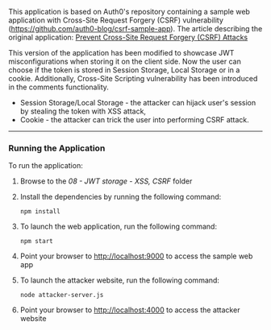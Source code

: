 This application is based on Auth0's repository containing a sample web application with Cross-Site Request Forgery (CSRF) vulnerability (https://github.com/auth0-blog/csrf-sample-app). The article describing the original application: [Prevent Cross-Site Request Forgery (CSRF) Attacks](https://auth0.com/blog/cross-site-request-forgery-csrf/)

This version of the application has been modified to showcase JWT misconfigurations when storing it on the client side. Now the user can choose if the token is stored in Session Storage, Local Storage or in a cookie. Additionally, Cross-Site Scripting vulnerability has been introduced in the comments functionality.
- Session Storage/Local Storage - the attacker can hijack user's session by stealing the token with XSS attack,
- Cookie - the attacker can trick the user into performing CSRF attack.

---

### Running the Application

To run the application:
1. Browse to the *08 - JWT storage - XSS, CSRF* folder
2. Install the dependencies by running the following command:

   ```shell
   npm install
   ```

3. To launch the web application, run the following command:

   ```shell
   npm start
   ```

4. Point your browser to [http://localhost:9000](http://localhost:9000) to access the sample web app

5. To launch the attacker website, run the following command:

   ```shell
   node attacker-server.js
   ```

6. Point your browser to [http://localhost:4000](http://localhost:4000/) to access the attacker website
